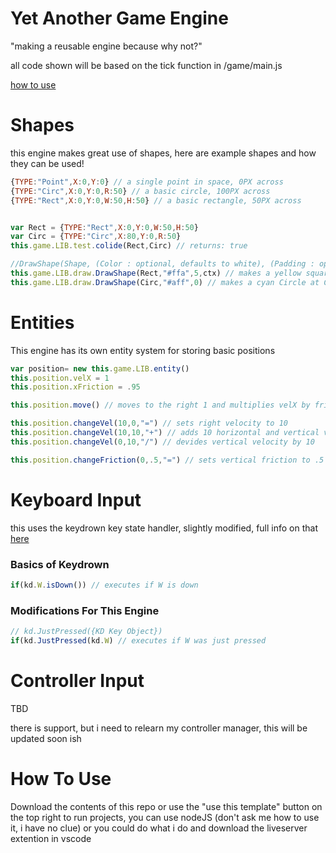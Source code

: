 # Yet Another Game Engine
"making a reusable engine because why not?"

all code shown will be based on the tick function in /game/main.js

[how to use](https://github.com/loglot/Yet-Another-Game-Engine?tab=readme-ov-file#how-to-use)

# Shapes
this engine makes great use of shapes, here are example shapes and how they can be used!
```javascript
{TYPE:"Point",X:0,Y:0} // a single point in space, 0PX across
{TYPE:"Circ",X:0,Y:0,R:50} // a basic circle, 100PX across
{TYPE:"Rect",X:0,Y:0,W:50,H:50} // a basic rectangle, 50PX across


var Rect = {TYPE:"Rect",X:0,Y:0,W:50,H:50}
var Circ = {TYPE:"Circ",X:80,Y:0,R:50}
this.game.LIB.test.colide(Rect,Circ) // returns: true

//DrawShape(Shape, (Color : optional, defaults to white), (Padding : optional, defaults to 0), (Context : optional, defaults to basic screen))
this.game.LIB.draw.DrawShape(Rect,"#ffa",5,ctx) // makes a yellow square at Rects position and size with a padding of 5
this.game.LIB.draw.DrawShape(Circ,"#aff",0) // makes a cyan Circle at Circs position and size with a padding of 0, this circle overlaps the rectangle
```

# Entities
This engine has its own entity system for storing basic positions
```javascript   
var position= new this.game.LIB.entity()
this.position.velX = 1
this.position.xFriction = .95

this.position.move() // moves to the right 1 and multiplies velX by friction

this.position.changeVel(10,0,"=") // sets right velocity to 10
this.position.changeVel(10,10,"+") // adds 10 horizontal and vertical velocity
this.position.changeVel(0,10,"/") // devides vertical velocity by 10

this.position.changeFriction(0,.5,"=") // sets vertical friction to .5
```

# Keyboard Input
this uses the keydrown key state handler, slightly modified, full info on that [here](https://jeremyckahn.github.io/keydrown/)
### Basics of Keydrown
```javascript
if(kd.W.isDown()) // executes if W is down
```
### Modifications For This Engine
```javascript
// kd.JustPressed({KD Key Object})
if(kd.JustPressed(kd.W) // executes if W was just pressed
```

# Controller Input
TBD

there is support, but i need to relearn my controller manager, this will be updated soon ish

# How To Use
Download the contents of this repo or use the "use this template" button on the top right
to run projects, you can use nodeJS (don't ask me how to use it, i have no clue) or you could do what i do and download the liveserver extention in vscode

